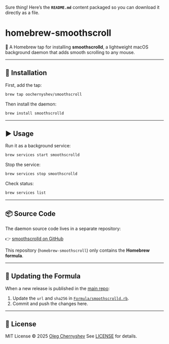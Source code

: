 Sure thing! Here’s the **`README.md`** content packaged so you can download it directly as a file.
# homebrew-smoothscroll

🍎 A Homebrew tap for installing **smoothscrolld**, a lightweight macOS background daemon that adds smooth scrolling to any mouse.

---

## 🔧 Installation

First, add the tap:

```bash
brew tap oochernyshev/smoothscroll
````

Then install the daemon:

```bash
brew install smoothscrolld
```

---

## ▶️ Usage

Run it as a background service:

```bash
brew services start smoothscrolld
```

Stop the service:

```bash
brew services stop smoothscrolld
```

Check status:

```bash
brew services list
```

---

## 📦 Source Code

The daemon source code lives in a separate repository:

👉 [smoothscrolld on GitHub](https://github.com/oochernyshev/smoothscrolld)

This repository (`homebrew-smoothscroll`) only contains the **Homebrew formula**.

---

## 🔄 Updating the Formula

When a new release is published in the [main repo](https://github.com/oochernyshev/smoothscrolld):

1. Update the `url` and `sha256` in [`Formula/smoothscrolld.rb`](Formula/smoothscrolld.rb).
2. Commit and push the changes here.

---

## 📜 License

MIT License © 2025 [Oleg Chernyshev](https://github.com/oochernyshev)
See [LICENSE](LICENSE) for details.

```